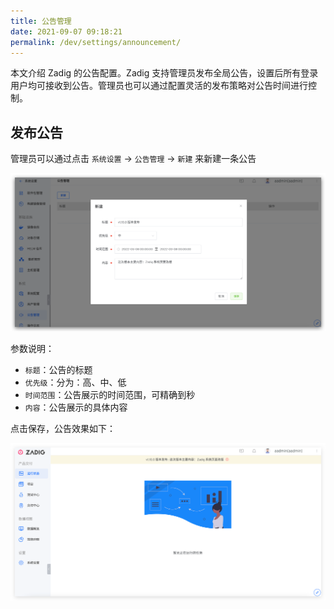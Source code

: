 ```yaml
---
title: 公告管理
date: 2021-09-07 09:18:21
permalink: /dev/settings/announcement/
---
```


本文介绍 Zadig 的公告配置。Zadig 支持管理员发布全局公告，设置后所有登录用户均可接收到公告。管理员也可以通过配置灵活的发布策略对公告时间进行控制。

## 发布公告

管理员可以通过点击 `系统设置` -> `公告管理` -> `新建` 来新建一条公告

![anno](../../../_images/anno_add.png)

参数说明：
- `标题`：公告的标题
- `优先级`：分为：高、中、低
- `时间范围`：公告展示的时间范围，可精确到秒
- `内容`：公告展示的具体内容

点击保存，公告效果如下：

![anno](../../../_images/anno_info.png)
